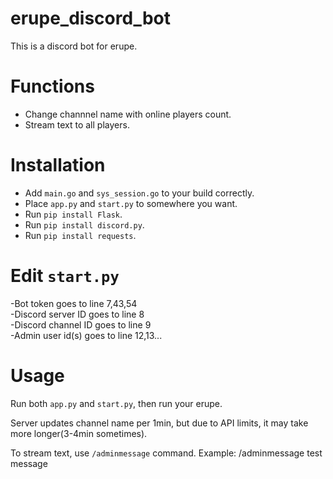 # erupe_discord_bot
This is a discord bot for erupe.

# Functions
- Change channnel name with online players count.
- Stream text to all players.

# Installation
- Add `main.go` and `sys_session.go` to your build correctly. 
- Place `app.py` and `start.py` to somewhere you want.
- Run `pip install Flask`.  
- Run `pip install discord.py`.
- Run `pip install requests`.  

# Edit `start.py`
-Bot token goes to line 7,43,54  
-Discord server ID goes to line 8  
-Discord channel ID goes to line 9  
-Admin user id(s) goes to line 12,13...  

# Usage
Run both `app.py` and `start.py`, then run your erupe.  

Server updates channel name per 1min, but due to API limits, it may take more longer(3-4min sometimes).  

To stream text, use `/adminmessage` command. Example: /adminmessage test message  
